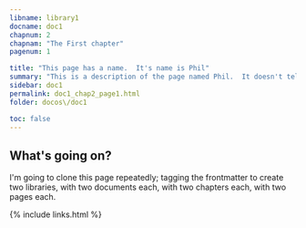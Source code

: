 ```yaml
---
libname: library1
docname: doc1
chapnum: 2
chapnam: "The First chapter"
pagenum: 1

title: "This page has a name.  It's name is Phil"
summary: "This is a description of the page named Phil.  It doesn't tell you much, and you shouldn't trust what it does tell you."
sidebar: doc1
permalink: doc1_chap2_page1.html
folder: docos\/doc1

toc: false
---
```


## What's going on?

I'm going to clone this page repeatedly; tagging the frontmatter to create two libraries, with two documents each, with two chapters each, with two pages each.

{% include links.html %}